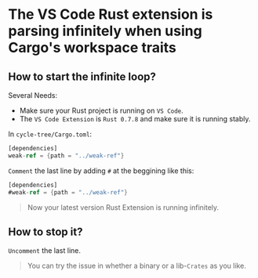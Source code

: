 <!--
 * @Date: 2020-10-15 22:07:20
 * @LastEditors: LIULIJING
 * @LastEditTime: 2020-10-15 22:42:53
-->

# The VS Code Rust extension is parsing infinitely when using Cargo's workspace traits

## How to start the infinite loop?

Several Needs:

- Make sure your Rust project is running on `VS Code`.
- The `VS Code Extension` is `Rust 0.7.8` and make sure it is running stably.

In `cycle-tree/Cargo.toml`:

```Rust
[dependencies]
weak-ref = {path = "../weak-ref"}
```

`Comment` the last line by adding `#` at the beggining like this:

```Rust
[dependencies]
#weak-ref = {path = "../weak-ref"}
```

> Now your latest version Rust Extension is running infinitely.

## How to stop it?

`Uncomment` the last line.

> You can try the issue in whether a binary or a lib-`Crates` as you like.
